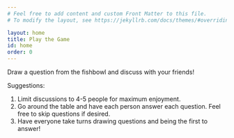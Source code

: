 ```yaml
---
# Feel free to add content and custom Front Matter to this file.
# To modify the layout, see https://jekyllrb.com/docs/themes/#overriding-theme-defaults

layout: home
title: Play the Game
id: home
order: 0
---
```


Draw a question from the fishbowl and discuss with your friends!

Suggestions:
1. Limit discussions to 4-5 people for maximum enjoyment.
2. Go around the table and have each person answer each question. Feel free to skip questions if desired.
3. Have everyone take turns drawing questions and being the first to answer!

